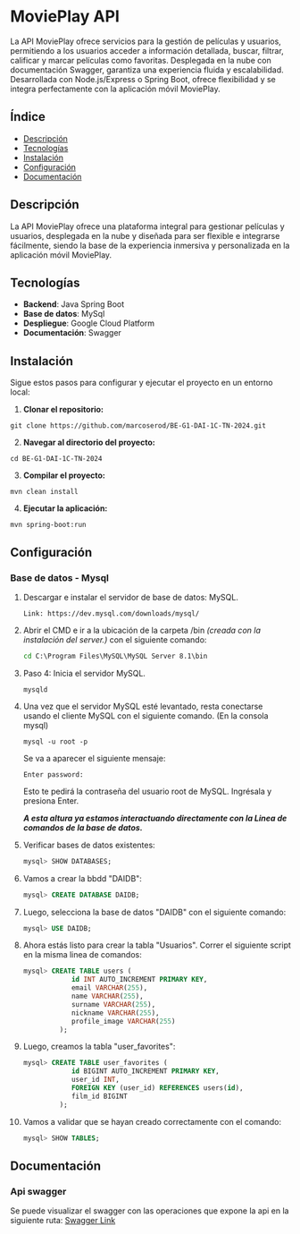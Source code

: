 # MoviePlay API

La API MoviePlay ofrece servicios para la gestión de películas y usuarios, permitiendo a los usuarios acceder a información detallada, buscar, filtrar, calificar y marcar películas como favoritas. Desplegada en la nube con documentación Swagger, garantiza una experiencia fluida y escalabilidad. Desarrollada con Node.js/Express o Spring Boot, ofrece flexibilidad y se integra perfectamente con la aplicación móvil MoviePlay.

## Índice

- [Descripción](#descripción)
- [Tecnologías](#tecnologías)
- [Instalación](#instalación)
- [Configuración](#configuración)
- [Documentación](#documentación)


## Descripción

La API MoviePlay ofrece una plataforma integral para gestionar películas y usuarios, desplegada en la nube y diseñada para ser flexible e integrarse fácilmente, siendo la base de la experiencia inmersiva y personalizada en la aplicación móvil MoviePlay.

## Tecnologías

- **Backend**: Java Spring Boot
- **Base de datos**: MySql
- **Despliegue**: Google Cloud Platform
- **Documentación**: Swagger

## Instalación

Sigue estos pasos para configurar y ejecutar el proyecto en un entorno local:

1. **Clonar el repositorio:**
```
git clone https://github.com/marcoserod/BE-G1-DAI-1C-TN-2024.git
```
2. **Navegar al directorio del proyecto:**
```
cd BE-G1-DAI-1C-TN-2024
```
3. **Compilar el proyecto:**
```
mvn clean install
```
4. **Ejecutar la aplicación:**
```
mvn spring-boot:run
```


## Configuración
### Base de datos - Mysql
1. Descargar e instalar el servidor de base de datos: MySQL.

     ```
     Link: https://dev.mysql.com/downloads/mysql/
     ```

2. Abrir el CMD e ir a la ubicación de la carpeta /bin *(creada con la instalación del server.)* con el siguiente comando:

    ```cmd 
    cd C:\Program Files\MySQL\MySQL Server 8.1\bin
    ```

3. Paso 4: Inicia el servidor MySQL.

    ```
    mysqld
    ```
4. Una vez que el servidor MySQL esté levantado, resta conectarse usando el cliente MySQL con el siguiente comando. (En la consola mysql)
    ```
    mysql -u root -p
    ```
   Se va a aparecer el siguiente mensaje:
    ```
    Enter password:
    ```
   Esto te pedirá la contraseña del usuario root de MySQL. Ingrésala y presiona Enter.

   ***A esta altura ya estamos interactuando directamente con la Linea de comandos de la base de datos.***
5. Verificar bases de datos existentes:
   ```sql
   mysql> SHOW DATABASES;
   ```
6. Vamos a crear la bbdd "DAIDB":
   ```sql
   mysql> CREATE DATABASE DAIDB;
   ```
7. Luego, selecciona la base de datos "DAIDB" con el siguiente comando:
   ```sql
   mysql> USE DAIDB;
   ```
8. Ahora estás listo para crear la tabla "Usuarios". Correr el siguiente script en la misma linea de comandos:

   ```sql
   mysql> CREATE TABLE users (
               id INT AUTO_INCREMENT PRIMARY KEY,
               email VARCHAR(255),
               name VARCHAR(255),
               surname VARCHAR(255),
               nickname VARCHAR(255),
               profile_image VARCHAR(255)
            );
   ```
9. Luego, creamos la tabla "user_favorites":

   ```sql
   mysql> CREATE TABLE user_favorites (
               id BIGINT AUTO_INCREMENT PRIMARY KEY,
               user_id INT,
               FOREIGN KEY (user_id) REFERENCES users(id),
               film_id BIGINT
            );
   ```

10. Vamos a validar que se hayan creado correctamente con el comando:

    ```sql
    mysql> SHOW TABLES;
    ```

## Documentación
### Api swagger
Se puede visualizar el swagger con las operaciones que expone la api en la siguiente ruta: [ Swagger Link ](http://localhost:8080/swagger-ui/index.html "Swagger")
